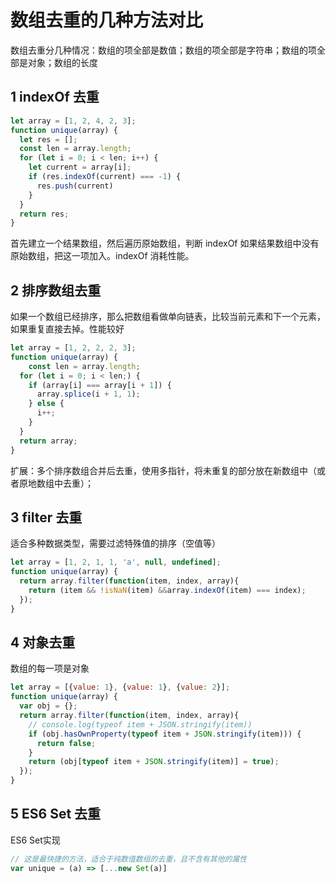 # 数组去重的几种方法对比

数组去重分几种情况：数组的项全部是数值；数组的项全部是字符串；数组的项全部是对象；数组的长度

## 1 indexOf 去重

~~~js
let array = [1, 2, 4, 2, 3];
function unique(array) {
  let res = [];
  const len = array.length;
  for (let i = 0; i < len; i++) {
    let current = array[i];
    if (res.indexOf(current) === -1) {
      res.push(current)
    }
  }
  return res;
}
~~~

首先建立一个结果数组，然后遍历原始数组，判断 indexOf 如果结果数组中没有原始数组，把这一项加入。indexOf 消耗性能。

## 2 排序数组去重

如果一个数组已经排序，那么把数组看做单向链表，比较当前元素和下一个元素，如果重复直接去掉。性能较好

~~~js
let array = [1, 2, 2, 2, 3];
function unique(array) {
	const len = array.length;
  for (let i = 0; i < len;) {
    if (array[i] === array[i + 1]) {
      array.splice(i + 1, 1);
    } else {
      i++;
    }
  }
  return array;
}
~~~

扩展：多个排序数组合并后去重，使用多指针，将未重复的部分放在新数组中（或者原地数组中去重）；

## 3 filter 去重

适合多种数据类型，需要过滤特殊值的排序（空值等）

~~~js
let array = [1, 2, 1, 1, 'a', null, undefined];
function unique(array) {
  return array.filter(function(item, index, array){
    return (item && !isNaN(item) &&array.indexOf(item) === index);
  });
}
~~~

## 4 对象去重

数组的每一项是对象

~~~js
let array = [{value: 1}, {value: 1}, {value: 2}];
function unique(array) {
  var obj = {};
  return array.filter(function(item, index, array){
    // console.log(typeof item + JSON.stringify(item))
    if (obj.hasOwnProperty(typeof item + JSON.stringify(item))) {
      return false;
    }
    return (obj[typeof item + JSON.stringify(item)] = true);
  });
}
~~~

## 5 ES6 Set 去重

ES6 Set实现

```js
// 这是最快捷的方法，适合于纯数值数组的去重，且不含有其他的属性
var unique = (a) => [...new Set(a)]
```


